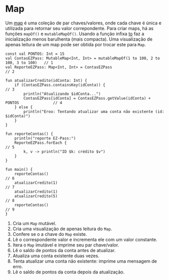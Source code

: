 # Map

Um [map](https://kotlinlang.org/docs/reference/collections.html) é uma coleção de par chaves/valores, onde cada chave é única e utilizada para retornar seu valor correpondente. Para criar maps, há as funções `mapOf()` e `mutableMapOf()`. Usando a função infixa [to](https://kotlinlang.org/api/latest/jvm/stdlib/kotlin/to.html) faz a inicialização menos barulhenta (mais compacta). Uma visualização de apenas leitura de um map pode ser obtida por trocar este para `Map`.

```run-kotlin
const val PONTOS: Int = 15
val ContasEZPass: MutableMap<Int, Int> = mutableMapOf(1 to 100, 2 to 100, 3 to 100)   // 1
val ReporteEZPass: Map<Int, Int> = ContasEZPass                                       // 2

fun atualizarCredito(idConta: Int) {
    if (ContasEZPass.containsKey(idConta)) {                                          // 3
        println("Atualizando $idConta...")                                               
        ContasEZPass[idConta] = ContasEZPass.getValue(idConta) + PONTOS               // 4
    } else {
        println("Eroo: Tentando atualizar uma conta não existente (id: $idConta)")
    } 
}

fun reporteContas() {
    println("reporte EZ-Pass:")
    ReporteEZPass.forEach {                                                           // 5
        k, v -> println("ID $k: crédito $v")
    }
}

fun main() {
    reporteContas()                                                                   // 6
    atualizarCredito(1)                                                               // 7
    atualizarCredito(1)                                                               
    atualizarCredito(5)                                                               // 8 
    reporteContas()                                                                   // 9
}
```

1. Cria um `Map` mutável.
2. Cria uma visualização de apenas leitura do `Map`.
3. Confere se o a chave do `Map` existe.
4. Lê o correspondente valor e incrementa ele com um valor constante.
5. Itera o `Map` imutável e imprime seu par chave/valor.
6. Lê o saldo de pontos da conta antes de atualizar.
7. Atualiza uma conta existente duas vezes.
8. Tenta atualizar uma conta não existente: imprime uma mensagem de erro.
9. Lê o saldo de pontos da conta depois da atualização.
